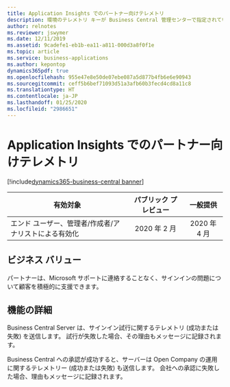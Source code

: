 ```yaml
---
title: Application Insights でのパートナー向けテレメトリ
description: 環境のテレメトリ キーが Business Central 管理センターで指定されている場合、サーバーはサインイン試行に関するテレメトリ (成功または失敗) を送信します。
author: relnotes
ms.reviewer: jswymer
ms.date: 12/11/2019
ms.assetid: 9cadefe1-eb1b-ea11-a811-000d3a8f0f1e
ms.topic: article
ms.service: business-applications
ms.author: kepontop
dynamics365pdf: true
ms.openlocfilehash: 955e47e8e50de07ebe087a5d877b4fb6e6e90943
ms.sourcegitcommit: ceff5b6bef71093d51a3afb60b3fecd4cd8a11c8
ms.translationtype: HT
ms.contentlocale: ja-JP
ms.lasthandoff: 01/25/2020
ms.locfileid: "2986651"
---
```

# <a name="telemetry-in-application-insights-for-partners"></a>Application Insights でのパートナー向けテレメトリ
[!include[dynamics365-business-central banner](../includes/dynamics365-business-central.md)]

| 有効対象    |  パブリック プレビュー | 一般提供 | 
| ---------- | :----------: |:----------: |
|エンド ユーザー、管理者/作成者/アナリストによる有効化|2020 年 2 月| 2020 年 4 月|


## <a name="business-value"></a>ビジネス バリュー
<!-- bv start -->
パートナーは、Microsoft サポートに連絡することなく、サインインの問題について顧客を積極的に支援できます。
<!-- bv end -->



## <a name="feature-details"></a>機能の詳細
<!--feature detail start -->
Business Central Server は、サインイン試行に関するテレメトリ (成功または失敗) を送信します。 試行が失敗した場合、その理由もメッセージに記録されます。 

Business Central への承認が成功すると、サーバーは Open Company の運用に関するテレメトリー (成功または失敗) も送信します。 会社への承認に失敗した場合、理由もメッセージに記録されます。
<!--feature detail end -->









